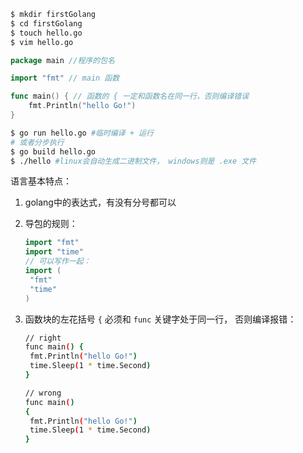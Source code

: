 ```bash
$ mkdir firstGolang
$ cd firstGolang
$ touch hello.go
$ vim hello.go
```

```go
package main //程序的包名

import "fmt" // main 函数

func main() { // 函数的 { 一定和函数名在同一行，否则编译错误
	fmt.Println("hello Go!")
}
```

```bash
$ go run hello.go #临时编译 + 运行
# 或者分步执行
$ go build hello.go
$ ./hello #linux会自动生成二进制文件， windows则是 .exe 文件
```



语言基本特点：

1. golang中的表达式，有没有分号都可以

2. 导包的规则：

   ```go
   import "fmt"
   import "time"
   // 可以写作一起：
   import (
   	"fmt"
   	"time"
   )
   ```

3. 函数块的左花括号 `{` 必须和 `func` 关键字处于同一行， 否则编译报错：

   ```bash
   // right
   func main() {
   	fmt.Println("hello Go!")
   	time.Sleep(1 * time.Second)
   }
   
   // wrong
   func main() 
   {
   	fmt.Println("hello Go!")
   	time.Sleep(1 * time.Second)
   }
   
   ```